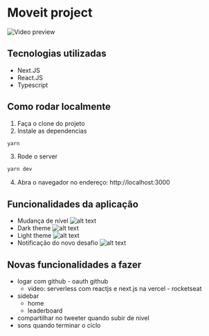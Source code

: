 # Moveit project
![Video preview](https://drive.google.com/file/d/1OLkkUnoAs26a1fWVLuBJj8OTNV7Edx_K/preview)

## Tecnologias utilizadas
- Next.JS
- React.JS
- Typescript

## Como rodar localmente
1. Faça o clone do projeto 
2. Instale as dependencias
```bash
yarn
```
3. Rode o server
```bash
yarn dev
```
4. Abra o navegador no endereço:
http://localhost:3000


## Funcionalidades da aplicação
- Mudança de nível
![alt text](https://i.ibb.co/PgKjDX2/level-change.png "Level changing")
- Dark theme
![alt text](https://i.ibb.co/V9VHYt0/dark-mode.png "Dark theme")
- Light theme
![alt text](https://i.ibb.co/GMNgXZS/light-mode.png "Light theme")
- Notificação do novo desafio
![alt text](https://i.ibb.co/chvtdD3/notification.png "Notification")

## Novas funcionalidades a fazer
- logar com github - oauth github
	- video: serverless com reactjs e next.js na vercel - rocketseat
- sidebar
	- home
	- leaderboard
- compartilhar no tweeter quando subir de nivel
- sons quando terminar o ciclo
